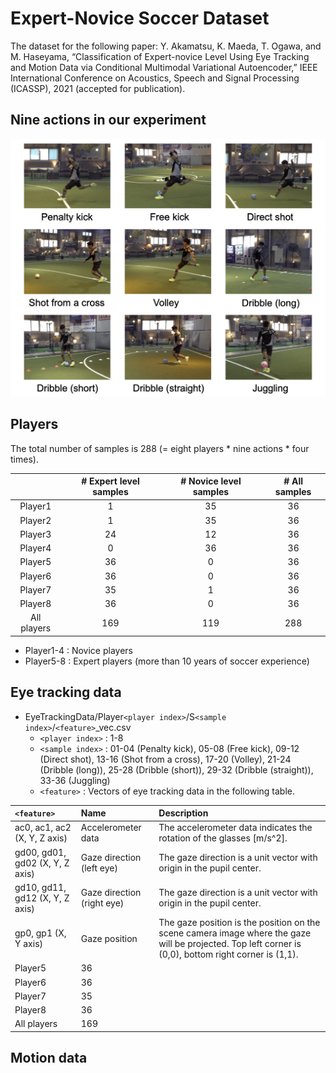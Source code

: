 # Expert-Novice Soccer Dataset

The dataset for the following paper:
Y. Akamatsu, K. Maeda, T. Ogawa, and M. Haseyama, “Classification of Expert-novice Level Using Eye Tracking and Motion Data via Conditional Multimodal Variational Autoencoder,” IEEE International Conference on Acoustics, Speech and Signal Processing (ICASSP), 2021 (accepted for publication).

## Nine actions in our experiment
![Image 1](Experiment.png)

## Players

The total number of samples is 288 (= eight players * nine actions * four times).

|       | # Expert level samples | # Novice level samples | # All samples  |
| :----: |:------:| :------:| :-----: |
|Player1| 1 | 35 | 36 |
|Player2| 1 | 35 | 36 |
|Player3| 24 | 12 | 36 |
|Player4| 0 | 36 | 36 |
|Player5| 36 | 0 | 36 |
|Player6| 36 | 0 | 36 |
|Player7| 35 | 1 | 36 |
|Player8| 36 | 0 | 36 |
|All players| 169 | 119 | 288 |

- Player1-4 : Novice players
- Player5-8 : Expert players (more than 10 years of soccer experience)


## Eye tracking data
- EyeTrackingData/Player`<player index>`/S`<sample index>`/`<feature>`_vec.csv
  -  `<player index>` : 1-8
  -  `<sample index>` : 01-04 (Penalty kick), 05-08 (Free kick), 09-12 (Direct shot), 13-16 (Shot from a cross), 17-20 (Volley), 21-24 (Dribble (long)), 25-28 (Dribble (short)), 29-32 (Dribble (straight)), 33-36 (Juggling)
  -  `<feature>` : Vectors of eye tracking data in the following table.


| `<feature>`| Name | Description | 
| :---- |:------| :------| 
|ac0, ac1, ac2 (X, Y, Z axis)| Accelerometer data | The accelerometer data indicates the rotation of the glasses [m/s^2].|
|gd00, gd01, gd02 (X, Y, Z axis)| Gaze direction (left eye) | The gaze direction is a unit vector with origin in the pupil center. |
|gd10, gd11, gd12 (X, Y, Z axis)| Gaze direction (right eye) | The gaze direction is a unit vector with origin in the pupil center. |
|gp0, gp1 (X, Y axis)| Gaze position | The gaze position is the position on the scene camera image where the gaze will be projected. Top left corner is (0,0), bottom right corner is (1,1).|  
|Player5| 36 | 
|Player6| 36 |
|Player7| 35 | 
|Player8| 36 |
|All players| 169 |

## Motion data
